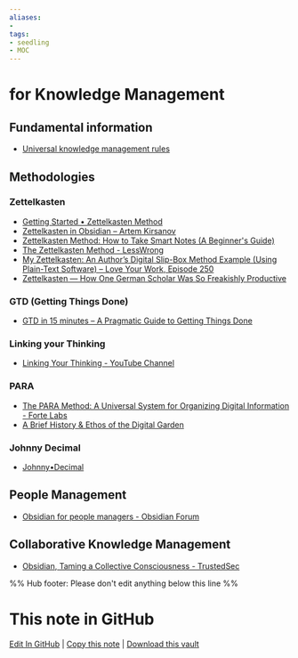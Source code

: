 ```yaml
---
aliases: 
- 
tags:
- seedling
- MOC
---
```


# for Knowledge Management

## Fundamental information
- [Universal knowledge management rules](https://davidewiest.medium.com/universal-pkm-rules-ddbea35bea3b)

## Methodologies

### Zettelkasten
- [Getting Started • Zettelkasten Method](https://zettelkasten.de/posts/overview/)
- [Zettelkasten in Obsidian – Artem Kirsanov](https://www.youtube.com/watch?v=E6ySG7xYgjY)
- [Zettelkasten Method: How to Take Smart Notes (A Beginner's Guide)](https://leananki.com/zettelkasten-method-smart-notes/)
- [The Zettelkasten Method - LessWrong](https://www.lesswrong.com/posts/NfdHG6oHBJ8Qxc26s/the-zettelkasten-method-1)
- [My Zettelkasten: An Author’s Digital Slip-Box Method Example (Using Plain-Text Software) – Love Your Work, Episode 250](https://kadavy.net/blog/posts/zettelkasten-method-slip-box-digital-example/)
- [Zettelkasten — How One German Scholar Was So Freakishly Productive](https://writingcooperative.com/zettelkasten-how-one-german-scholar-was-so-freakishly-productive-997e4e0ca125)

### GTD (Getting Things Done)
- [GTD in 15 minutes – A Pragmatic Guide to Getting Things Done](https://hamberg.no/gtd)

### Linking your Thinking
- [Linking Your Thinking - YouTube Channel](https://www.youtube.com/channel/UC85D7ERwhke7wVqskV_DZUA)

### PARA
- [The PARA Method: A Universal System for Organizing Digital Information - Forte Labs](https://fortelabs.co/blog/para/)
- [A Brief History & Ethos of the Digital Garden](https://maggieappleton.com/garden-history)

### Johnny Decimal
- [Johnny•Decimal](https://johnnydecimal.com/)

## People Management
- [Obsidian for people managers - Obsidian Forum](https://forum.obsidian.md/t/obsidian-for-people-managers/25495)

## Collaborative Knowledge Management
- [Obsidian, Taming a Collective Consciousness - TrustedSec](https://www.trustedsec.com/blog/obsidian-taming-a-collective-consciousness/)

%% Hub footer: Please don't edit anything below this line %%

# This note in GitHub

<span class="git-footer">[Edit In GitHub](https://github.dev/obsidian-community/obsidian-hub/blob/main/04%20-%20Guides%2C%20Workflows%2C%20%26%20Courses/for%20Knowledge%20Management.md "git-hub-edit-note") | [Copy this note](https://raw.githubusercontent.com/obsidian-community/obsidian-hub/main/04%20-%20Guides%2C%20Workflows%2C%20%26%20Courses/for%20Knowledge%20Management.md "git-hub-copy-note") | [Download this vault](https://github.com/obsidian-community/obsidian-hub/archive/refs/heads/main.zip "git-hub-download-vault") </span>
